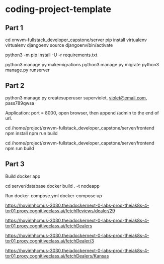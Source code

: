 # coding-project-template


## Part 1
cd xrwvm-fullstack_developer_capstone/server
pip install virtualenv
virtualenv djangoenv
source djangoenv/bin/activate

python3 -m pip install -U -r requirements.txt

python3 manage.py makemigrations
python3 manage.py migrate
python3 manage.py runserver

## Part 2
python3 manage.py createsuperuser
superviolet, violet@email.com, pass789qwsa

Application: port = 8000, open browser, then append /admin to the end of url.

cd /home/project/xrwvm-fullstack_developer_capstone/server/frontend
npm install
npm run build

cd /home/project/xrwvm-fullstack_developer_capstone/server/frontend
npm run build


## Part 3

Build docker app

cd server/database
docker build . -t nodeapp

Run docker-compose.yml
docker-compose up

https://hxvinhhcmus-3030.theiadockernext-0-labs-prod-theiak8s-4-tor01.proxy.cognitiveclass.ai/fetchReviews/dealer/29

https://hxvinhhcmus-3030.theiadockernext-0-labs-prod-theiak8s-4-tor01.proxy.cognitiveclass.ai/fetchDealers

https://hxvinhhcmus-3030.theiadockernext-0-labs-prod-theiak8s-4-tor01.proxy.cognitiveclass.ai/fetchDealer/3

https://hxvinhhcmus-3030.theiadockernext-0-labs-prod-theiak8s-4-tor01.proxy.cognitiveclass.ai/fetchDealers/Kansas
